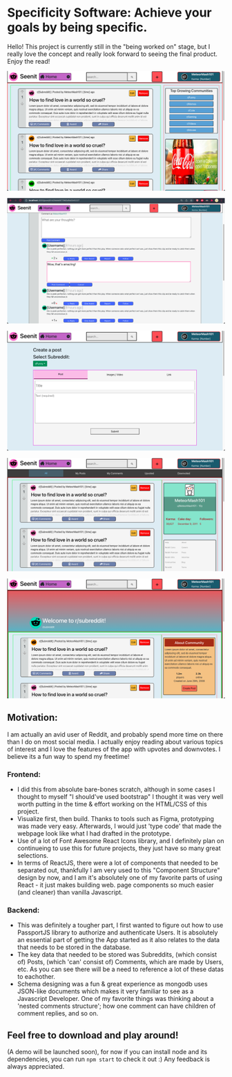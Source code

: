# Specificity Software: Achieve your goals by being specific.
Hello! This project is currently still in the "being worked on" stage, but I really love the concept and really look forward to seeing the final product. Enjoy the read!

![alt text](https://github.com/MeteorMash101/seenit-reddit-clone/blob/master/snapshots/pics_1.png?raw=true)

![alt text](https://github.com/MeteorMash101/seenit-reddit-clone/blob/master/snapshots/pics_2.png?raw=true)

![alt text](https://github.com/MeteorMash101/seenit-reddit-clone/blob/master/snapshots/pics_3.png?raw=true)

![alt text](https://github.com/MeteorMash101/seenit-reddit-clone/blob/master/snapshots/pics_4.png?raw=true)

![alt text](https://github.com/MeteorMash101/seenit-reddit-clone/blob/master/snapshots/pics_5.png?raw=true)
## Motivation:
I am actually an avid user of Reddit, and probably spend more time on there than I do on most social media. I actually enjoy reading about various topics of interest and I love the features of the app with upvotes and downvotes. I believe its a fun way to spend my freetime!

### Frontend:
- I did this from absolute bare-bones scratch, although in some cases I thought to myself "I should've used bootstrap" I thought it was very well worth putting in the time & effort working on the HTML/CSS of this project.
- Visualize first, then build. Thanks to tools such as Figma, prototyping was made very easy. Afterwards, I would just 'type code' that made the webpage look like what I had drafted in the prototype.
- Use of a lot of Font Awesome React Icons library, and I definitely plan on continueing to use this for future projects, they just have so many great selections.
- In terms of ReactJS, there were a lot of components that needed to be separated out, thankfully I am very used to this "Component Structure" design by now, and I am it's absolutely one of my favorite parts of using React - it just makes building web. page components so much easier (and cleaner) than vanilla Javascript.

### Backend:
- This was definitely a tougher part, I first wanted to figure out how to use PassportJS library to authorize and authenticate Users. It is absolutely an essential part of getting the App started as it also relates to the data that needs to be stored in the database.
- The key data that needed to be stored was Subreddits, (which consist of) Posts, (which 'can' consist of) Comments, which are made by Users, etc. As you can see there will be a need to reference a lot of these datas to eachother. 
- Schema designing was a fun & great experience as mongodb uses JSON-like documents which makes it very familiar to see as a Javascript Developer. One of my favorite things was thinking about a 'nested comments structure'; how one comment can have children of comment replies, and so on.
## Feel free to download and play around!
(A demo will be launched soon), for now if you can install node and its dependencies, you can run `npm start` to check it out :) Any feedback is always appreciated.
